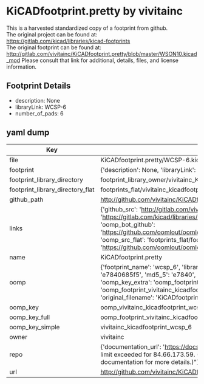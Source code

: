 # KiCADfootprint.pretty by vivitainc  
This is a harvested standardized copy of a footprint from github.  
The original project can be found at:  
https://gitlab.com/kicad/libraries/kicad-footprints  
The original footprint can be found at:
http://gitlab.com/vivitainc/KiCADfootprint.pretty/blob/master/WSON10.kicad_mod
Please consult that link for additional, details, files, and license information.  
## Footprint Details
* description: None  
* libraryLink: WCSP-6  
* number_of_pads: 6  
## yaml dump  
| Key | Value |  
| --- | --- |  
| file | KiCADfootprint.pretty/WCSP-6.kicad_mod |  
| footprint | {'description': None, 'libraryLink': 'WCSP-6', 'number_of_pads': 6} |  
| footprint_library_directory | footprint_library_owner/vivitainc_KiCADfootprint.pretty |  
| footprint_library_directory_flat | footprints_flat/vivitainc_kicadfootprint_wcsp_6/working |  
| github_path | http://github.com/vivitainc/KiCADfootprint.pretty/blob/master/WCSP-6.kicad_mod |  
| links | {'github_src': 'http://gitlab.com/vivitainc/KiCADfootprint.pretty/blob/master/WSON10.kicad_mod', 'github_src_repo': 'https://gitlab.com/kicad/libraries/kicad-footprints', 'oomp_bot': 'footprints/vivitainc_kicadfootprint_wcsp_6/working', 'oomp_bot_github': 'https://github.com/oomlout/oomlout_oomp_footprint_bot/tree/main/footprints/vivitainc_kicadfootprint_wcsp_6/working', 'oomp_src_flat': 'footprints_flat/footprints_flat/vivitainc_kicadfootprint_wcsp_6/working', 'oomp_src_flat_github': 'https://github.com/oomlout/oomlout_oomp_footprint_src/tree/main/footprints_flat/vivitainc_kicadfootprint_wcsp_6/working'} |  
| name | KiCADfootprint.pretty |  
| oomp | {'footprint_name': 'wcsp_6', 'library_name': 'kicadfootprint', 'md5': 'e7840685f5420b4d2c0ea982ce1ac111', 'md5_10': 'e7840685f5', 'md5_5': 'e7840', 'md5_6': 'e78406', 'oomp_key': 'oomp_vivitainc_kicadfootprint_wcsp_6', 'oomp_key_extra': 'oomp_footprint_vivitainc_kicadfootprint_wcsp_6', 'oomp_key_full': 'oomp_footprint_vivitainc_kicadfootprint_wcsp_6_e78406', 'oomp_key_simple': 'vivitainc_kicadfootprint_wcsp_6', 'original_filename': 'KiCADfootprint.pretty/WCSP-6.kicad_mod', 'owner_name': 'vivitainc'} |  
| oomp_key | oomp_vivitainc_kicadfootprint_wcsp_6 |  
| oomp_key_full | oomp_footprint_vivitainc_kicadfootprint_wcsp_6 |  
| oomp_key_simple | vivitainc_kicadfootprint_wcsp_6 |  
| owner | vivitainc |  
| repo | {'documentation_url': 'https://docs.github.com/rest/overview/resources-in-the-rest-api#rate-limiting', 'message': "API rate limit exceeded for 84.66.173.59. (But here's the good news: Authenticated requests get a higher rate limit. Check out the documentation for more details.)"} |  
| url | http://github.com/vivitainc/KiCADfootprint.pretty |  

